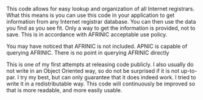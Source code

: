 This code allows for easy lookup and organization of all Internet registrars. What this means is you can use this code
in your application to get information from any Internet registrar database. You can then use the data you find as you see fit.
Only a way to get the information is provided, not to save. This is in accordance with AFRINIC acceptable use policy.

You may have noticed that AFRINIC is not included. APNIC is capable of querying AFRINIC.
There is no point in querying AFRINIC directly

This is one of my first attempts at releasing code publicly. I also usually do not write in an Object Oriented way,
so do not be surprised if it is not up-to-par. I try my best, but can only guarantee that it does indeed work.
I tried to write it in a redistributable way. This code will continuously be improved so that is more readable,
and more easily usable.
